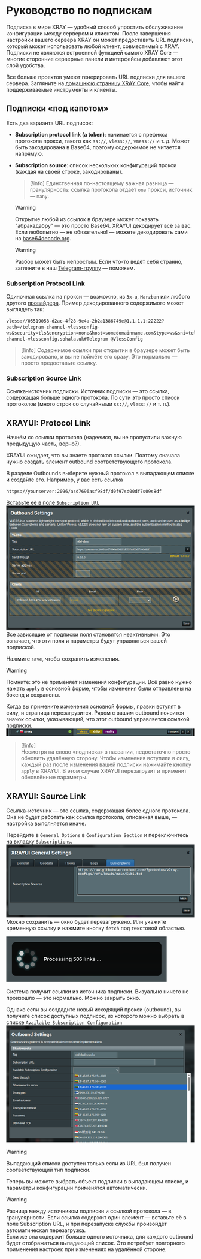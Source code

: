 # Руководство по подпискам

Подписка в мире XRAY — удобный способ упростить обслуживание конфигурации между сервером и клиентом. После завершения настройки вашего сервера XRAY он может предоставить URL подписки, который может использовать любой клиент, совместимый с XRAY. Подписки не являются встроенной функцией самого XRAY Core — многие сторонние серверные панели и интерфейсы добавляют этот слой удобства.

Все больше проектов умеют генерировать URL подписки для вашего сервера. Загляните на [домашнюю страницу XRAY Core](https://github.com/XTLS/Xray-core), чтобы найти поддерживаемые инструменты и клиенты.

## Подписки «под капотом»

Есть два варианта URL подписок:

- **Subscription protocol link (a token)**: начинается с префикса протокола прокси, такого как `ss://`, `vless://`, `vmess://` и т. д. Может быть закодирована в Base64, поэтому содержимое не читается напрямую.
- **Subscription source**: список нескольких конфигураций прокси (каждая на своей строке, закодированы).

  > [!info]
  > Единственная по-настоящему важная разница — гранулярность: ссылка протокола отдаёт `one` прокси, источник — `many`.

  > [!warning]
  > Открытие любой из ссылок в браузере может показать “абракадабру” — это просто Base64. XRAYUI декодирует всё за вас. Если любопытно — не обязательно! — можете декодировать сами на [base64decode.org](https://www.base64decode.org/).

  > [!warning]
  > Разбор может быть непростым. Если что-то ведёт себя странно, загляните в наш [Telegram-группу](https://t.me/asusxray) — поможем.

### Subscription Protocol Link

Одиночная ссылка на прокси — возможно, из `3x-u`, `Marzban` или любого другого [провайдера](https://github.com/XTLS/Xray-core). Пример декодированного содержимого может выглядеть так:

```text:no-line-numbers
vless://05519058-d2ac-4f28-9e4a-2b2a1386749e@1.1.1.1:22222?path=/telegram-channel-vlessconfig-ws&security=tls&encryption=none&host=somedomainname.com&type=ws&sni=telegram-channel-vlessconfig.sohala.uk#Telegram @VlessConfig
```

> [!info]
> Содержимое ссылки при открытии в браузере может быть закодировано, и вы не поймёте его сразу. Это нормально — просто предоставьте ссылку.

### Subscription Source Link

Ссылка-источник подписки. Источник подписки — это ссылка, содержащая больше одного протокола. По сути это просто список протоколов (много строк со случайными `ss://`, `vless://` и т. п.).

## XRAYUI: Protocol Link

Начнём со ссылки протокола (надеемся, вы не пропустили важную предыдущую часть, верно?).

XRAYUI ожидает, что вы знаете протокол ссылки. Поэтому сначала нужно создать элемент outbound соответствующего протокола.

В разделе Outbounds выберите нужный протокол в выпадающем списке и создайте его. Например, у вас есть ссылка

```text:no-line-numbers
https://yourserver:2096/asd7696asf98df/d0f97sd00df7s09s8df
```

Вставьте её в поле `Subscription URL`  
![subscriptions protocol](../.vuepress/public/images/subscriptions/20250731210146.png)  
Все зависящие от подписки поля становятся неактивными. Это означает, что эти поля и параметры будут управляться вашей подпиской.

Нажмите `save`, чтобы сохранить изменения.

> [!warning]  
> Помните: это не применяет изменения конфигурации. Всё равно нужно нажать `apply` в основной форме, чтобы изменения были отправлены на бэкенд и сохранены.

Когда вы примените изменения основной формы, правки вступят в силу, и страница перезагрузится. Рядом с вашим outbound появится значок ссылки, указывающий, что этот outbound управляется ссылкой подписки.  
![proxy subscription line](../.vuepress/public/images/subscriptions/20250731210735.png)

> [!info]  
> Несмотря на слово «подписка» в названии, недостаточно просто обновить удалённую сторону. Чтобы изменения вступили в силу, каждый раз после изменения вашей подписки нажимайте кнопку `apply` в XRAYUI. В этом случае XRAYUI перезагрузит и применит обновлённые параметры.

## XRAYUI: Source Link

Ссылка-источник — это ссылка, содержащая более одного протокола. Она не будет работать как ссылка протокола, описанная выше, — настройка выполняется иначе.

Перейдите в `General Options` в `Configuration Section` и переключитесь на вкладку `Subscriptions`.  
![source link](../.vuepress/public/images/subscriptions/20250731213156.png)  
Можно сохранить — окно будет перезагружено. Или укажите временную ссылку и нажмите кнопку `fetch` под текстовой областью.

![fetch](../.vuepress/public/images/subscriptions/20250731213401.png)

Система получит ссылки из источника подписки. Визуально ничего не произошло — это нормально. Можно закрыть окно.

Однако если вы создадите новый исходящий прокси (outbound), вы получите список доступных подписок, из которого можно выбрать в списке `Available Subscription Configuration`  
![available subscriptions](../.vuepress/public/images/subscriptions/20250731213630.png)

> [!warning]  
> Выпадающий список доступен только если из URL был получен соответствующий тип подписки.

Теперь вы можете выбрать объект подписки в выпадающем списке, и параметры конфигурации применятся автоматически.

> [!warning]  
> Разница между источником подписки и ссылкой протокола — в гранулярности. Если ссылка содержит один элемент — вставьте её в поле Subscription URL, и при перезапуске службы произойдёт автоматическая перезагрузка.  
> Если же она содержит больше одного источника, для каждого outbound будет отображаться выпадающий список. Это потребует повторного применения настроек при изменениях на удалённой стороне.
